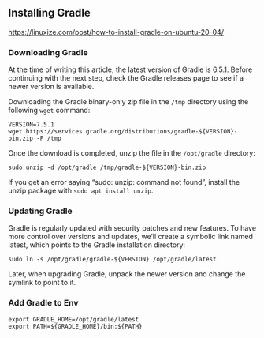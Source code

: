 
## Installing Gradle
https://linuxize.com/post/how-to-install-gradle-on-ubuntu-20-04/

### Downloading Gradle
At the time of writing this article, the latest version of Gradle is 6.5.1. Before continuing with the next step, check the Gradle releases page to see if a newer version is available.

Downloading the Gradle binary-only zip file in the `/tmp` directory using the following `wget` command:
```
VERSION=7.5.1
wget https://services.gradle.org/distributions/gradle-${VERSION}-bin.zip -P /tmp
```

Once the download is completed, unzip the file in the `/opt/gradle` directory:
```
sudo unzip -d /opt/gradle /tmp/gradle-${VERSION}-bin.zip
```
If you get an error saying “sudo: unzip: command not found”, install the unzip package with `sudo apt install unzip`.  

### Updating Gradle
Gradle is regularly updated with security patches and new features. To have more control over versions and updates, we’ll create a symbolic link named latest, which points to the Gradle installation directory:

```
sudo ln -s /opt/gradle/gradle-${VERSION} /opt/gradle/latest
```
Later, when upgrading Gradle, unpack the newer version and change the symlink to point to it.

### Add Gradle to Env
```
export GRADLE_HOME=/opt/gradle/latest
export PATH=${GRADLE_HOME}/bin:${PATH}
```